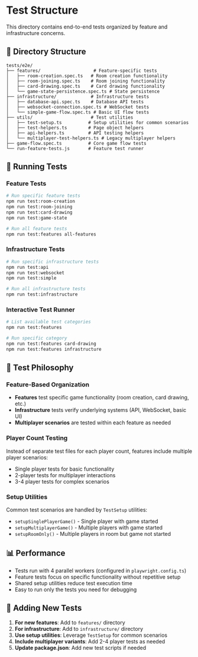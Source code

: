 # Test Structure

This directory contains end-to-end tests organized by feature and infrastructure concerns.

## 📁 Directory Structure

```
tests/e2e/
├── features/                    # Feature-specific tests
│   ├── room-creation.spec.ts   # Room creation functionality
│   ├── room-joining.spec.ts    # Room joining functionality
│   ├── card-drawing.spec.ts    # Card drawing functionality
│   └── game-state-persistence.spec.ts # State persistence
├── infrastructure/             # Infrastructure tests
│   ├── database-api.spec.ts    # Database API tests
│   ├── websocket-connection.spec.ts # WebSocket tests
│   └── simple-game-flow.spec.ts # Basic UI flow tests
├── utils/                      # Test utilities
│   ├── test-setup.ts          # Setup utilities for common scenarios
│   ├── test-helpers.ts        # Page object helpers
│   ├── api-helpers.ts         # API testing helpers
│   └── multiplayer-test-helpers.ts # Legacy multiplayer helpers
├── game-flow.spec.ts          # Core game flow tests
└── run-feature-tests.js       # Feature test runner
```

## 🚀 Running Tests

### Feature Tests
```bash
# Run specific feature tests
npm run test:room-creation
npm run test:room-joining
npm run test:card-drawing
npm run test:game-state

# Run all feature tests
npm run test:features all-features
```

### Infrastructure Tests
```bash
# Run specific infrastructure tests
npm run test:api
npm run test:websocket
npm run test:simple

# Run all infrastructure tests
npm run test:infrastructure
```

### Interactive Test Runner
```bash
# List available test categories
npm run test:features

# Run specific category
npm run test:features card-drawing
npm run test:features infrastructure
```

## 🎯 Test Philosophy

### Feature-Based Organization
- **Features** test specific game functionality (room creation, card drawing, etc.)
- **Infrastructure** tests verify underlying systems (API, WebSocket, basic UI)
- **Multiplayer scenarios** are tested within each feature as needed

### Player Count Testing
Instead of separate test files for each player count, features include multiple player scenarios:
- Single player tests for basic functionality
- 2-player tests for multiplayer interactions
- 3-4 player tests for complex scenarios

### Setup Utilities
Common test scenarios are handled by `TestSetup` utilities:
- `setupSinglePlayerGame()` - Single player with game started
- `setupMultiplayerGame()` - Multiple players with game started
- `setupRoomOnly()` - Multiple players in room but game not started

## 📊 Performance

- Tests run with 4 parallel workers (configured in `playwright.config.ts`)
- Feature tests focus on specific functionality without repetitive setup
- Shared setup utilities reduce test execution time
- Easy to run only the tests you need for debugging

## 🔧 Adding New Tests

1. **For new features**: Add to `features/` directory
2. **For infrastructure**: Add to `infrastructure/` directory
3. **Use setup utilities**: Leverage `TestSetup` for common scenarios
4. **Include multiplayer variants**: Add 2-4 player tests as needed
5. **Update package.json**: Add new test scripts if needed